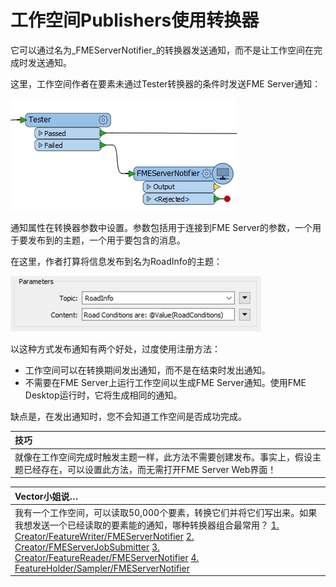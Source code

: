 # 工作空间Publishers使用转换器

它可以通过名为_FMEServerNotifier_的转换器发送通知，而不是让工作空间在完成时发送通知。

这里，工作空间作者在要素未通过Tester转换器的条件时发送FME Server通知：

![](../../.gitbook/assets/img4.028.fmeservernotifieroncanvas.png)

通知属性在转换器参数中设置。参数包括用于连接到FME Server的参数，一个用于要发布到的主题，一个用于要包含的消息。

在这里，作者打算将信息发布到名为RoadInfo的主题：

![](../../.gitbook/assets/img4.029.fmeservernotifierparameters.png)

以这种方式发布通知有两个好处，过度使用注册方法：

* 工作空间可以在转换期间发出通知，而不是在结束时发出通知。
* 不需要在FME Server上运行工作空间以生成FME Server通知。使用FME Desktop运行时，它将生成相同的通知。

缺点是，在发出通知时，您不会知道工作空间是否成功完成。

|  技巧 |
| :--- |
|  就像在工作空间完成时触发主题一样，此方法不需要创建发布。事实上，假设主题已经存在，可以设置此方法，而无需打开FME Server Web界面！ |

|  Vector小姐说… |
| :--- |
|  我有一个工作空间，可以读取50,000个要素，转换它们并将它们写出来。如果我想发送一个已经读取的要素能的通知，哪种转换器组合最常用？  [1. Creator/FeatureWriter/FMEServerNotifier](http://52.73.3.37/fmedatastreaming/Manual/QAResponse2017.fmw?chapter=24&question=6&answer=1&DestDataset_TEXTLINE=C%3A%5CFMEOutput%5CQAResponse.html) [2. Creator/FMEServerJobSubmitter](http://52.73.3.37/fmedatastreaming/Manual/QAResponse2017.fmw?chapter=24&question=6&answer=2&DestDataset_TEXTLINE=C%3A%5CFMEOutput%5CQAResponse.html) [3. Creator/FeatureReader/FMEServerNotifier](http://52.73.3.37/fmedatastreaming/Manual/QAResponse2017.fmw?chapter=24&question=6&answer=3&DestDataset_TEXTLINE=C%3A%5CFMEOutput%5CQAResponse.html) [4. FeatureHolder/Sampler/FMEServerNotifier](http://52.73.3.37/fmedatastreaming/Manual/QAResponse2017.fmw?chapter=24&question=6&answer=4&DestDataset_TEXTLINE=C%3A%5CFMEOutput%5CQAResponse.html) |

